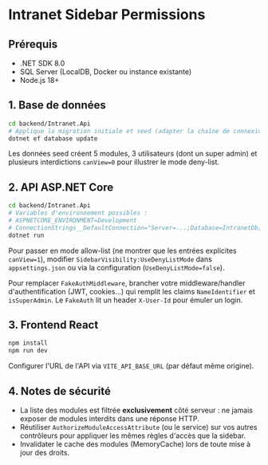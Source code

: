 # Intranet Sidebar Permissions

## Prérequis
- .NET SDK 8.0
- SQL Server (LocalDB, Docker ou instance existante)
- Node.js 18+

## 1. Base de données
```bash
cd backend/Intranet.Api
# Applique la migration initiale et seed (adapter la chaîne de connexion si besoin)
dotnet ef database update
```

Les données seed créent 5 modules, 3 utilisateurs (dont un super admin) et plusieurs interdictions `canView=0` pour illustrer le mode deny-list.

## 2. API ASP.NET Core
```bash
cd backend/Intranet.Api
# Variables d'environnement possibles :
# ASPNETCORE_ENVIRONMENT=Development
# ConnectionStrings__DefaultConnection="Server=...;Database=IntranetDb;..."
dotnet run
```

Pour passer en mode allow-list (ne montrer que les entrées explicites `canView=1`), modifier `SidebarVisibility:UseDenyListMode` dans `appsettings.json` ou via la configuration (`UseDenyListMode=false`).

Pour remplacer `FakeAuthMiddleware`, brancher votre middleware/handler d'authentification (JWT, cookies…) qui remplit les claims `NameIdentifier` et `isSuperAdmin`. Le `FakeAuth` lit un header `X-User-Id` pour émuler un login.

## 3. Frontend React
```bash
npm install
npm run dev
```

Configurer l'URL de l'API via `VITE_API_BASE_URL` (par défaut même origine).

## 4. Notes de sécurité
- La liste des modules est filtrée **exclusivement** côté serveur : ne jamais exposer de modules interdits dans une réponse HTTP.
- Réutiliser `AuthorizeModuleAccessAttribute` (ou le service) sur vos autres contrôleurs pour appliquer les mêmes règles d'accès que la sidebar.
- Invalidater le cache des modules (MemoryCache) lors de toute mise à jour des droits.
